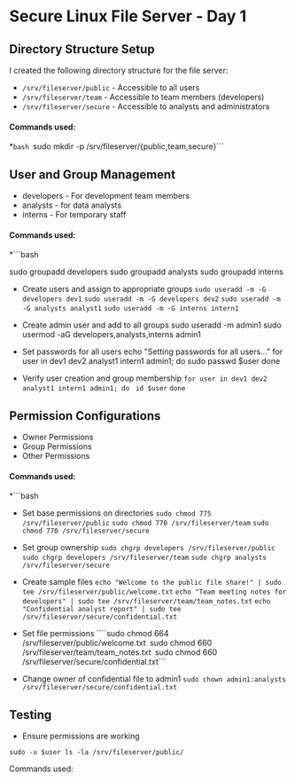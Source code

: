 # Secure Linux File Server - Day 1

## Directory Structure Setup

I created the following directory structure for the file server:
- `/srv/fileserver/public` - Accessible to all users
- `/srv/fileserver/team` - Accessible to team members (developers)
- `/srv/fileserver/secure` - Accessible to analysts and administrators

#### Commands used:
*```bash
```sudo mkdir -p /srv/fileserver/{public,team,secure}```

## User and Group Management

- developers - For development team members
- analysts - for data analysts
- interns - For temporary staff

#### Commands used:
*```bash

sudo groupadd developers
sudo groupadd analysts
sudo groupadd interns

* Create users and assign to appropriate groups
```sudo useradd -m -G developers dev1```
```sudo useradd -m -G developers dev2```
```sudo useradd -m -G analysts analyst1```
```sudo useradd -m -G interns intern1```

* Create admin user and add to all groups
sudo useradd -m admin1
sudo usermod -aG developers,analysts,interns admin1

* Set passwords for all users
echo "Setting passwords for all users..."
for user in dev1 dev2 analyst1 intern1 admin1; do
  sudo passwd $user
done

* Verify user creation and group membership
```for user in dev1 dev2 analyst1 intern1 admin1; do```
 ``` id $user```
```done```

## Permission Configurations
- Owner Permissions
- Group Permissions
- Other Permissions

#### Commands used:
*```bash

* Set base permissions on directories
```sudo chmod 775 /srv/fileserver/public```
```sudo chmod 770 /srv/fileserver/team```
```sudo chmod 770 /srv/fileserver/secure```

* Set group ownership
```sudo chgrp developers /srv/fileserver/public```
```sudo chgrp developers /srv/fileserver/team```
```sudo chgrp analysts /srv/fileserver/secure```

* Create sample files
```echo "Welcome to the public file share!" | sudo tee /srv/fileserver/public/welcome.txt```
```echo "Team meeting notes for developers" | sudo tee /srv/fileserver/team/team_notes.txt```
```echo "Confidential analyst report" | sudo tee /srv/fileserver/secure/confidential.txt```

* Set file permissions
````sudo chmod 664 /srv/fileserver/public/welcome.txt```
```sudo chmod 660 /srv/fileserver/team/team_notes.txt```
```sudo chmod 660 /srv/fileserver/secure/confidential.txt```

* Change owner of confidential file to admin1
```sudo chown admin1:analysts /srv/fileserver/secure/confidential.txt```

## Testing 

- Ensure permissions are working

```sudo -u $user ls -la /srv/fileserver/public/```














Commands used:


